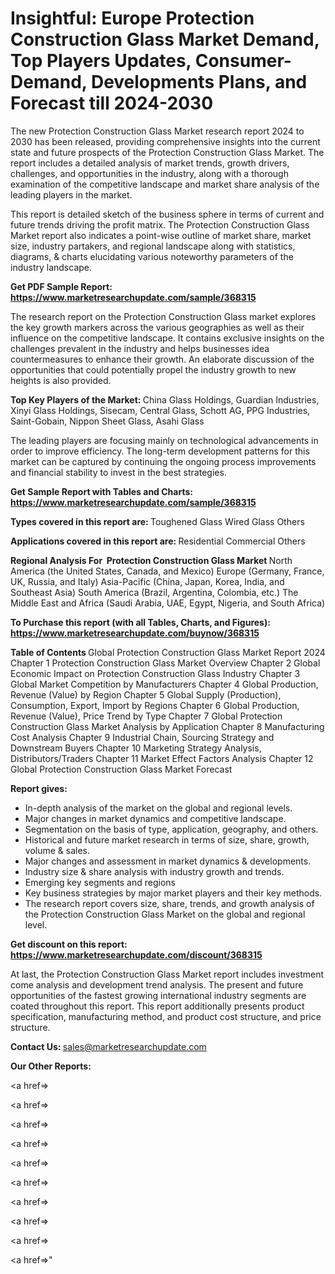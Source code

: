 # Insightful: Europe Protection Construction Glass Market Demand, Top Players Updates, Consumer-Demand, Developments Plans, and Forecast till 2024-2030

The new Protection Construction Glass Market research report 2024 to 2030 has been released, providing comprehensive insights into the current state and future prospects of the Protection Construction Glass Market. The report includes a detailed analysis of market trends, growth drivers, challenges, and opportunities in the industry, along with a thorough examination of the competitive landscape and market share analysis of the leading players in the market.

This report is detailed sketch of the business sphere in terms of current and future trends driving the profit matrix. The Protection Construction Glass Market report also indicates a point-wise outline of market share, market size, industry partakers, and regional landscape along with statistics, diagrams, &amp; charts elucidating various noteworthy parameters of the industry landscape.

<strong><b>Get PDF Sample Report: <a href=https://www.marketresearchupdate.com/sample/368315>https://www.marketresearchupdate.com/sample/368315</a></b></strong>

The research report on the Protection Construction Glass market explores the key growth markers across the various geographies as well as their influence on the competitive landscape. It contains exclusive insights on the challenges prevalent in the industry and helps businesses idea countermeasures to enhance their growth. An elaborate discussion of the opportunities that could potentially propel the industry growth to new heights is also provided.

<strong><b>Top Key Players of the Market:
</b></strong>China Glass Holdings, Guardian Industries, Xinyi Glass Holdings, Sisecam, Central Glass, Schott AG, PPG Industries, Saint-Gobain, Nippon Sheet Glass, Asahi Glass<strong><b>
</b></strong>

The leading players are focusing mainly on technological advancements in order to improve efficiency. The long-term development patterns for this market can be captured by continuing the ongoing process improvements and financial stability to invest in the best strategies.

<strong><b>Get Sample Report with Tables and Charts: <a href=https://www.marketresearchupdate.com/sample/368315>https://www.marketresearchupdate.com/sample/368315</a></b></strong>

<strong><b>Types covered in this report are:
</b></strong>Toughened Glass
Wired Glass
Others<strong><b>
</b></strong>

<strong><b>Applications covered in this report are:
</b></strong>Residential
Commercial
Others<strong><b>
</b></strong>

<strong><b>Regional Analysis For  Protection Construction Glass Market</b></strong><strong><b>
</b></strong>North America (the United States, Canada, and Mexico)
Europe (Germany, France, UK, Russia, and Italy)
Asia-Pacific (China, Japan, Korea, India, and Southeast Asia)
South America (Brazil, Argentina, Colombia, etc.)
The Middle East and Africa (Saudi Arabia, UAE, Egypt, Nigeria, and South Africa)

<strong><b>To Purchase this report (with all Tables, Charts, and Figures): <a href=https://www.marketresearchupdate.com/buynow/368315>https://www.marketresearchupdate.com/buynow/368315</a></b></strong>

<strong><b>Table of Contents</b></strong><strong><b>
</b></strong>Global Protection Construction Glass Market Report 2024
Chapter 1 Protection Construction Glass Market Overview
Chapter 2 Global Economic Impact on Protection Construction Glass Industry
Chapter 3 Global Market Competition by Manufacturers
Chapter 4 Global Production, Revenue (Value) by Region
Chapter 5 Global Supply (Production), Consumption, Export, Import by Regions
Chapter 6 Global Production, Revenue (Value), Price Trend by Type
Chapter 7 Global Protection Construction Glass Market Analysis by Application
Chapter 8 Manufacturing Cost Analysis
Chapter 9 Industrial Chain, Sourcing Strategy and Downstream Buyers
Chapter 10 Marketing Strategy Analysis, Distributors/Traders
Chapter 11 Market Effect Factors Analysis
Chapter 12 Global Protection Construction Glass Market Forecast

<strong><b>Report gives:</b></strong>

- In-depth analysis of the market on the global and regional levels.
- Major changes in market dynamics and competitive landscape.
- Segmentation on the basis of type, application, geography, and others.
- Historical and future market research in terms of size, share, growth, volume &amp; sales.
- Major changes and assessment in market dynamics &amp; developments.
- Industry size &amp; share analysis with industry growth and trends.
- Emerging key segments and regions
- Key business strategies by major market players and their key methods.
- The research report covers size, share, trends, and growth analysis of the Protection Construction Glass Market on the global and regional level.

<strong><b>Get discount on this report: <a href=https://www.marketresearchupdate.com/discount/368315>https://www.marketresearchupdate.com/discount/368315</a></b></strong>

At last, the Protection Construction Glass Market report includes investment come analysis and development trend analysis. The present and future opportunities of the fastest growing international industry segments are coated throughout this report. This report additionally presents product specification, manufacturing method, and product cost structure, and price structure.

<strong><b>Contact Us:
</b></strong>sales@marketresearchupdate.com

<strong>Our Other Reports:</strong>

<a href=></a>

<a href=></a>

<a href=></a>

<a href=></a>

<a href=></a>

<a href=></a>

<a href=></a>

<a href=></a>

<a href=></a>

<a href=></a>"
